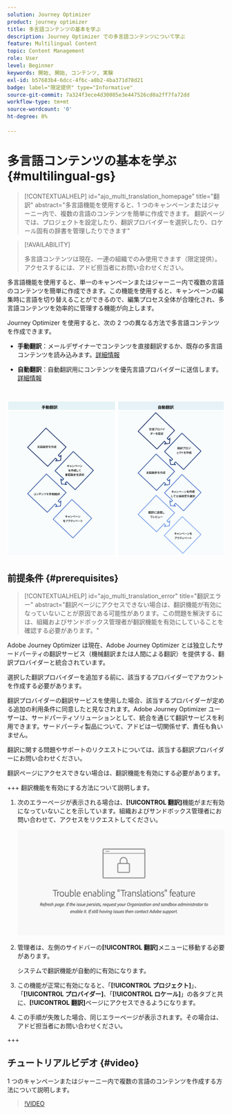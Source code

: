 ```yaml
---
solution: Journey Optimizer
product: journey optimizer
title: 多言語コンテンツの基本を学ぶ
description: Journey Optimizer での多言語コンテンツについて学ぶ
feature: Multilingual Content
topic: Content Management
role: User
level: Beginner
keywords: 開始, 開始, コンテンツ, 実験
exl-id: b57683b4-6dcc-4f6c-a8b2-4ba371d78d21
badge: label="限定提供" type="Informative"
source-git-commit: 7a324f3ece4d30085e3e447526cd0a2ff7fa72dd
workflow-type: tm+mt
source-wordcount: '0'
ht-degree: 0%

---
```


# 多言語コンテンツの基本を学ぶ {#multilingual-gs}

>[!CONTEXTUALHELP]
>id="ajo_multi_translation_homepage"
>title="翻訳"
>abstract="多言語機能を使用すると、1 つのキャンペーンまたはジャーニー内で、複数の言語のコンテンツを簡単に作成できます。 翻訳ページでは、プロジェクトを設定したり、翻訳プロバイダーを選択したり、ロケール固有の辞書を管理したりできます"

>[!AVAILABILITY]
>
>多言語コンテンツは現在、一連の組織でのみ使用できます（限定提供）。アクセスするには、アドビ担当者にお問い合わせください。

多言語機能を使用すると、単一のキャンペーンまたはジャーニー内で複数の言語のコンテンツを簡単に作成できます。この機能を使用すると、キャンペーンの編集時に言語を切り替えることができるので、編集プロセス全体が合理化され、多言語コンテンツを効率的に管理する機能が向上します。

Journey Optimizer を使用すると、次の 2 つの異なる方法で多言語コンテンツを作成できます。

* **手動翻訳**：メールデザイナーでコンテンツを直接翻訳するか、既存の多言語コンテンツを読み込みます。[詳細情報](multilingual-manual.md)

* **自動翻訳**：自動翻訳用にコンテンツを優先言語プロバイダーに送信します。[詳細情報](multilingual-automated.md)

</br>

![](assets/translation_schema.png)

## 前提条件 {#prerequisites}

>[!CONTEXTUALHELP]
>id="ajo_multi_translation_error"
>title="翻訳エラー"
>abstract="翻訳ページにアクセスできない場合は、翻訳機能が有効になっていないことが原因である可能性があります。この問題を解決するには、組織およびサンドボックス管理者が翻訳機能を有効にしていることを確認する必要があります。"

Adobe Journey Optimizer は現在、Adobe Journey Optimizer とは独立したサードパーティの翻訳サービス（機械翻訳または人間による翻訳）を提供する、翻訳プロバイダーと統合されています。

選択した翻訳プロバイダーを追加する前に、該当するプロバイダーでアカウントを作成する必要があります。

翻訳プロバイダーの翻訳サービスを使用した場合、該当するプロバイダーが定める追加の利用条件に同意したと見なされます。Adobe Journey Optimizer ユーザーは、サードパーティソリューションとして、統合を通じて翻訳サービスを利用できます。サードパーティ製品について、アドビは一切関係せず、責任も負いません。

翻訳に関する問題やサポートのリクエストについては、該当する翻訳プロバイダーにお問い合わせください。

翻訳ページにアクセスできない場合は、翻訳機能を有効にする必要があります。

+++ 翻訳機能を有効にする方法について説明します。

1. 次のエラーページが表示される場合は、**[!UICONTROL 翻訳]**&#x200B;機能がまだ有効になっていないことを示しています。組織およびサンドボックス管理者にお問い合わせて、アクセスをリクエストしてください。

   ![](assets/multi-troubleshoot.png)

1. 管理者は、左側のサイドバーの&#x200B;**[!UICONTROL 翻訳]**&#x200B;メニューに移動する必要があります。

   システムで翻訳機能が自動的に有効になります。

1. この機能が正常に有効になると、「**[!UICONTROL プロジェクト]**」、「**[!UICONTROL プロバイダー]**、「**[!UICONTROL ロケール]**」の各タブと共に、**[!UICONTROL 翻訳]**&#x200B;ページにアクセスできるようになります。

1. この手順が失敗した場合、同じエラーページが表示されます。その場合は、アドビ担当者にお問い合わせください。

+++

## チュートリアルビデオ {#video}

1 つのキャンペーンまたはジャーニー内で複数の言語のコンテンツを作成する方法について説明します。

>[!VIDEO](https://video.tv.adobe.com/v/3430921/)
